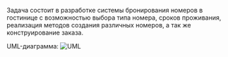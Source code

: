 Задача состоит в разработке системы бронирования номеров в гостинице с возможностью выбора типа номера,
сроков проживания, реализация методов создания различных номеров, а так же конструирование заказа.

UML-диаграмма:
![UML](https://github.com/user-attachments/assets/5b3f66e4-04c6-4107-806e-7784158a3b4d)

